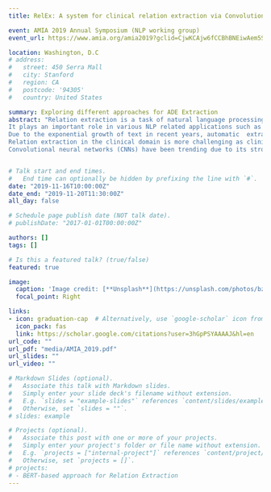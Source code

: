 ```yaml
---
title: RelEx: A system for clinical relation extraction via Convolutional Neural Network

event: AMIA 2019 Annual Symposium (NLP working group)
event_url: https://www.amia.org/amia2019?gclid=CjwKCAjw6fCCBhBNEiwAem5SO_B1qfERGP_Ql3P2LkoqpSDIvji54SxIOnYf6vn75of3sdAWTcUOtRoC3mQQAvD_BwE

location: Washington, D.C
# address:
#   street: 450 Serra Mall
#   city: Stanford
#   region: CA
#   postcode: '94305'
#   country: United States

summary: Exploring different approaches for ADE Extraction
abstract: "Relation extraction is a task of natural language processing (NLP) to detect and classify the relation between two entities in a text. 
It plays an important role in various NLP related applications such as clinical trial screening, clinical decision making. 
Due to the exponential growth of text in recent years, automatic  extraction  of  semantic relations from text has received growing attention. 
Relation extraction in the clinical domain is more challenging as clinical records can contain multiple pairs of medical entities in the same sentence. 
Convolutional neural networks (CNNs) have been trending due to its strong learning ability features. The max-pooling method of the CNN models help in extracting the most significant features output from the convolution filter.In previous work, CNN models performed well on clinical relation extraction benchmarks, therefore we decided to evaluate its performance against ADE relation extraction benchmarks. Here we describe our relation extraction system for identifying and classifying relations  from  clinical  text using CNNs.   Our  system  consists  of  two  components - sentence-CNN and segment-CNN. We utilize two different data sets: i2b2/VA 2010 , N2C2 2018. The i2b2 corpus includes problem related attributes andrelations from patient discharge summaries. Analysis of our results show segment-CNN outperforms sentence-CNN and this system can be used to extract and clas-sify ADE relation extraction benchmarks. We plan to investigate further into the multi-class labeling of the sentence-CNN and further improve segment-CNN for relation extraction."


# Talk start and end times.
#   End time can optionally be hidden by prefixing the line with `#`.
date: "2019-11-16T10:00:00Z"
date_end: "2019-11-20T11:30:00Z"
all_day: false

# Schedule page publish date (NOT talk date).
# publishDate: "2017-01-01T00:00:00Z"

authors: []
tags: []

# Is this a featured talk? (true/false)
featured: true

image:
  caption: 'Image credit: [**Unsplash**](https://unsplash.com/photos/bzdhc5b3Bxs)'
  focal_point: Right

links:
- icon: graduation-cap  # Alternatively, use `google-scholar` icon from `ai` icon pack
  icon_pack: fas
  link: https://scholar.google.com/citations?user=3hGpPSYAAAAJ&hl=en
url_code: ""
url_pdf: "media/AMIA_2019.pdf"
url_slides: ""
url_video: ""

# Markdown Slides (optional).
#   Associate this talk with Markdown slides.
#   Simply enter your slide deck's filename without extension.
#   E.g. `slides = "example-slides"` references `content/slides/example-slides.md`.
#   Otherwise, set `slides = ""`.
# slides: example

# Projects (optional).
#   Associate this post with one or more of your projects.
#   Simply enter your project's folder or file name without extension.
#   E.g. `projects = ["internal-project"]` references `content/project/deep-learning/index.md`.
#   Otherwise, set `projects = []`.
# projects:
# - BERT-based approach for Relation Extraction
---
```


<!-- {{% callout note %}}
Click on the **Slides** button above to view the built-in slides feature.
{{% /callout %}}

Slides can be added in a few ways:

- **Create** slides using Wowchemy's [*Slides*](https://wowchemy.com/docs/managing-content/#create-slides) feature and link using `slides` parameter in the front matter of the talk file
- **Upload** an existing slide deck to `static/` and link using `url_slides` parameter in the front matter of the talk file
- **Embed** your slides (e.g. Google Slides) or presentation video on this page using [shortcodes](https://wowchemy.com/docs/writing-markdown-latex/).

Further event details, including [page elements](https://wowchemy.com/docs/writing-markdown-latex/) such as image galleries, can be added to the body of this page. -->
